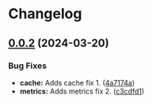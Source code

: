 # Changelog

## [0.0.2](https://github.com/coderkakarrot/go-pkg-monorepo-example/compare/main-v0.0.1...main@v0.0.2) (2024-03-20)


### Bug Fixes

* **cache:** Adds cache fix 1. ([4a7174a](https://github.com/coderkakarrot/go-pkg-monorepo-example/commit/4a7174a87efdb12e1d252d8d573928b0e699eb35))
* **metrics:** Adds metrics fix 2. ([c3cdfd1](https://github.com/coderkakarrot/go-pkg-monorepo-example/commit/c3cdfd10176f0524141834ebba6ab65a5f276f82))
